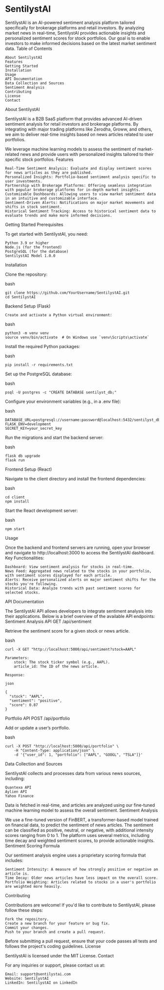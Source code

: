 # SentilystAI
SentilystAI is an AI-powered sentiment analysis platform tailored specifically for brokerage platforms and retail investors. By analyzing market news in real-time, SentilystAI provides actionable insights and personalized sentiment scores for stock portfolios. Our goal is to enable investors to make informed decisions based on the latest market sentiment data.
Table of Contents

    About SentilystAI
    Features
    Getting Started
    Installation
    Usage
    API Documentation
    Data Collection and Sources
    Sentiment Analysis
    Contributing
    License
    Contact

About SentilystAI

SentilystAI is a B2B SaaS platform that provides advanced AI-driven sentiment analysis for retail investors and brokerage platforms. By integrating with major trading platforms like Zerodha, Groww, and others, we aim to deliver real-time insights based on news articles related to user portfolios.

We leverage machine learning models to assess the sentiment of market-related news and provide users with personalized insights tailored to their specific stock portfolios.
Features

    Real-Time Sentiment Analysis: Evaluate and display sentiment scores for news articles as they are published.
    Personalized Insights: Portfolio-based sentiment analysis specific to user investments.
    Partnership with Brokerage Platforms: Offering seamless integration with popular brokerage platforms for in-depth market insights.
    Customizable Dashboards: Allowing users to view market sentiment data in an intuitive and customizable interface.
    Sentiment-Driven Alerts: Notifications on major market movements and shifts in stock sentiment.
    Historical Sentiment Tracking: Access to historical sentiment data to evaluate trends and make more informed decisions.

Getting Started
Prerequisites

To get started with SentilystAI, you need:

    Python 3.9 or higher
    Node.js (for the frontend)
    PostgreSQL (for the database)
    SentilystAI Model 1.0.0

Installation

Clone the repository:

bash

    git clone https://github.com/YourUsername/SentilystAI.git
    cd SentilystAI

Backend Setup (Flask)

    Create and activate a Python virtual environment:

bash

    python3 -m venv venv
    source venv/bin/activate  # On Windows use `venv\Scripts\activate`

Install the required Python packages:

bash

    pip install -r requirements.txt

Set up the PostgreSQL database:

bash

    psql -U postgres -c "CREATE DATABASE sentilyst_db;"

Configure your environment variables (e.g., in a .env file):

bash

    DATABASE_URL=postgresql://username:password@localhost:5432/sentilyst_db
    FLASK_ENV=development
    SECRET_KEY=your_secret_key

Run the migrations and start the backend server:

bash

    flask db upgrade
    flask run

Frontend Setup (React)

Navigate to the client directory and install the frontend dependencies:

bash

    cd client
    npm install

Start the React development server:

bash

    npm start

Usage

Once the backend and frontend servers are running, open your browser and navigate to http://localhost:3000 to access the SentilystAI dashboard.
Key Functionalities:

    Dashboard: View sentiment analysis for stocks in real-time.
    News Feed: Aggregated news related to the stocks in your portfolio, with sentiment scores displayed for each article.
    Alerts: Receive personalized alerts on major sentiment shifts for the stocks you're following.
    Historical Data: Analyze trends with past sentiment scores for selected stocks.

API Documentation

The SentilystAI API allows developers to integrate sentiment analysis into their applications. Below is a brief overview of the available API endpoints:
Sentiment Analysis API
GET /api/sentiment

Retrieve the sentiment score for a given stock or news article.

bash

    curl -X GET "http://localhost:5000/api/sentiment?stock=AAPL"

    Parameters:
        stock: The stock ticker symbol (e.g., AAPL).
        article_id: The ID of the news article.

    Response:

    json

    {
      "stock": "AAPL",
      "sentiment": "positive",
      "score": 0.87
    }

Portfolio API
POST /api/portfolio

Add or update a user’s portfolio.

bash

    curl -X POST "http://localhost:5000/api/portfolio" \
        -H "Content-Type: application/json" \
        -d '{"user_id": 1, "portfolio": ["AAPL", "GOOGL", "TSLA"]}'

Data Collection and Sources

SentilystAI collects and processes data from various news sources, including:

    Quantexa API
    Aylien API
    Yahoo Finance

Data is fetched in real-time, and articles are analyzed using our fine-tuned machine learning model to assess the overall sentiment.
Sentiment Analysis

We use a fine-tuned version of FinBERT, a transformer-based model trained on financial data, to predict the sentiment of news articles. The sentiment can be classified as positive, neutral, or negative, with additional intensity scores ranging from 0 to 1. The platform uses several metrics, including time decay and weighted sentiment scores, to provide actionable insights.
Sentiment Scoring Formula

Our sentiment analysis engine uses a proprietary scoring formula that includes:

    Sentiment Intensity: A measure of how strongly positive or negative an article is.
    Time Decay: Older news articles have less impact on the overall score.
    Portfolio Weighting: Articles related to stocks in a user's portfolio are weighted more heavily.

Contributing

Contributions are welcome! If you'd like to contribute to SentilystAI, please follow these steps:

    Fork the repository.
    Create a new branch for your feature or bug fix.
    Commit your changes.
    Push to your branch and create a pull request.

Before submitting a pull request, ensure that your code passes all tests and follows the project's coding guidelines.
License

SentilystAI is licensed under the MIT License.
Contact

For any inquiries or support, please contact us at:

    Email: support@sentilystai.com
    Website: SentilystAI
    LinkedIn: SentilystAI on LinkedIn
